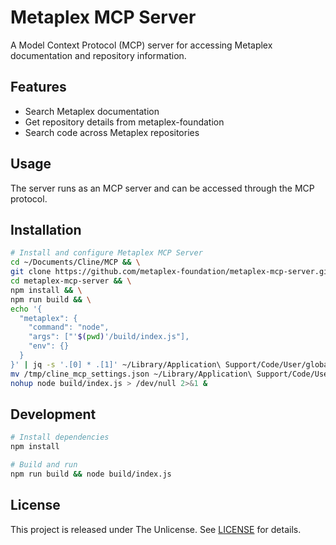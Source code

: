 # Metaplex MCP Server

A Model Context Protocol (MCP) server for accessing Metaplex documentation and repository information.

## Features

- Search Metaplex documentation
- Get repository details from metaplex-foundation
- Search code across Metaplex repositories

## Usage

The server runs as an MCP server and can be accessed through the MCP protocol.

## Installation

```bash
# Install and configure Metaplex MCP Server
cd ~/Documents/Cline/MCP && \
git clone https://github.com/metaplex-foundation/metaplex-mcp-server.git && \
cd metaplex-mcp-server && \
npm install && \
npm run build && \
echo '{
  "metaplex": {
    "command": "node",
    "args": ["'$(pwd)'/build/index.js"],
    "env": {}
  }
}' | jq -s '.[0] * .[1]' ~/Library/Application\ Support/Code/User/globalStorage/saoudrizwan.claude-dev/settings/cline_mcp_settings.json - > /tmp/cline_mcp_settings.json && \
mv /tmp/cline_mcp_settings.json ~/Library/Application\ Support/Code/User/globalStorage/saoudrizwan.claude-dev/settings/cline_mcp_settings.json && \
nohup node build/index.js > /dev/null 2>&1 &
```

## Development

```bash
# Install dependencies
npm install

# Build and run
npm run build && node build/index.js
```

## License

This project is released under The Unlicense. See [LICENSE](LICENSE) for details.
